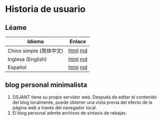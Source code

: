 # Historia de usuario

## Léame

| Idioma | Enlace |
|----------|------|
| Chino simple (简体中文) | [html](./index.html) [md](./README.md) |
| Inglesa (English) | [html](./index.en.html) [md](./README.en.md) |
| Español | [html](./index.es.html) [md](./README.es.md) |

## blog personal minimalista

1. DSJANT tiene su propio servidor web. Después de editar el contenido del blog localmente, puede obtener una vista previa del efecto de la página web a través del navegador local.
2. El blog personal admite archivos de sintaxis de rebajas.